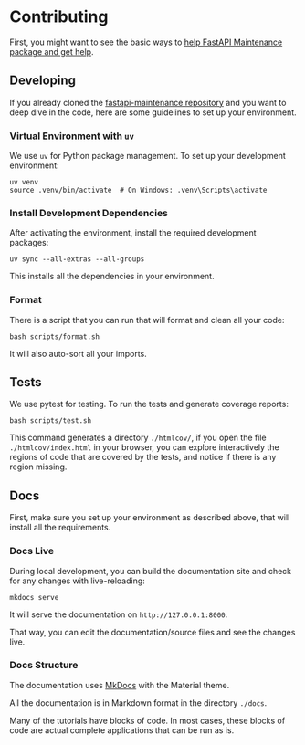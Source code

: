 # Contributing

First, you might want to see the basic ways to [help FastAPI Maintenance package and get help](help.md).

## Developing

If you already cloned the <a href="https://github.com/msamsami/fastapi-maintenance" class="external-link" target="_blank">fastapi-maintenance repository</a> and you want to deep dive in the code, here are some guidelines to set up your environment.

### Virtual Environment with `uv`

We use `uv` for Python package management. To set up your development environment:

```console
uv venv
source .venv/bin/activate  # On Windows: .venv\Scripts\activate
```

### Install Development Dependencies

After activating the environment, install the required development packages:

```console
uv sync --all-extras --all-groups
```

This installs all the dependencies in your environment.

### Format

There is a script that you can run that will format and clean all your code:

```console
bash scripts/format.sh
```

It will also auto-sort all your imports.

## Tests

We use pytest for testing. To run the tests and generate coverage reports:

```console
bash scripts/test.sh
```

This command generates a directory `./htmlcov/`, if you open the file `./htmlcov/index.html` in your browser, you can explore interactively the regions of code that are covered by the tests, and notice if there is any region missing.

## Docs

First, make sure you set up your environment as described above, that will install all the requirements.

### Docs Live

During local development, you can build the documentation site and check for any changes with live-reloading:

```console
mkdocs serve
```

It will serve the documentation on `http://127.0.0.1:8000`.

That way, you can edit the documentation/source files and see the changes live.

### Docs Structure

The documentation uses <a href="https://www.mkdocs.org/" class="external-link" target="_blank">MkDocs</a> with the Material theme.

All the documentation is in Markdown format in the directory `./docs`.

Many of the tutorials have blocks of code. In most cases, these blocks of code are actual complete applications that can be run as is.
